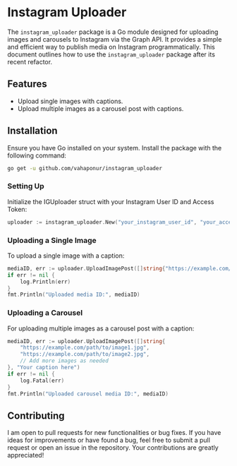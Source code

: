# Instagram Uploader

The `instagram_uploader` package is a Go module designed for uploading images and carousels to Instagram via the Graph API. It provides a simple and efficient way to publish media on Instagram programmatically. This document outlines how to use the `instagram_uploader` package after its recent refactor.

## Features

- Upload single images with captions.
- Upload multiple images as a carousel post with captions.

## Installation

Ensure you have Go installed on your system. Install the package with the following command:

```bash
go get -u github.com/vahaponur/instagram_uploader
```

### Setting Up
Initialize the IGUploader struct with your Instagram User ID and Access Token:
```go
uploader := instagram_uploader.New("your_instagram_user_id", "your_access_token")
```

### Uploading a Single Image
To upload a single image with a caption:
```go
mediaID, err := uploader.UploadImagePost([]string{"https://example.com/path/to/image.jpg"}, "Your caption here")
if err != nil {
    log.Println(err)
}
fmt.Println("Uploaded media ID:", mediaID)
```

### Uploading a Carousel
For uploading multiple images as a carousel post with a caption:
```go
mediaID, err := uploader.UploadImagePost([]string{
    "https://example.com/path/to/image1.jpg",
    "https://example.com/path/to/image2.jpg",
    // Add more images as needed
}, "Your caption here")
if err != nil {
    log.Fatal(err)
}
fmt.Println("Uploaded carousel media ID:", mediaID)
```

## Contributing

I am open to pull requests for new functionalities or bug fixes.
If you have ideas for improvements or have found a bug, feel free to submit a pull request or open an issue in the repository.
Your contributions are greatly appreciated!